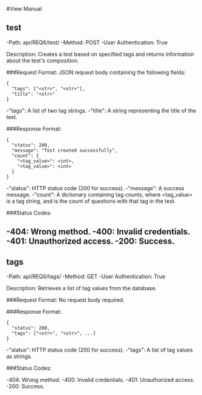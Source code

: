 #View Manual

## test
-Path: api/REQ6/test/
-Method: POST
-User Authentication: True

Description: Creates a test based on specified tags and returns information about the test's composition.

###Request Format: JSON request body containing the following fields:
```
{
  "tags": ["<str>", "<str>"],
  "title": "<str>"
}
```
-"tags": A list of two tag strings.
-"title": A string representing the title of the test.

###Response Format:
```
{
  "status": 200,
  "message": "Test created successfully",
  "count": {
    "<tag_value>": <int>,
    "<tag_value>": <int>
  }
}
```

-"status": HTTP status code (200 for success).
-"message": A success message.
-"count": A dictionary containing tag counts, where <tag_value> is a tag string, and <int> is the count of questions with that tag in the test.

###Status Codes:

-404: Wrong method.
-400: Invalid credentials.
-401: Unauthorized access.
-200: Success.
--

## tags
-Path: api/REQ6/tags/
-Method: GET
-User Authentication: True

Description: Retrieves a list of tag values from the database.

###Request Format: No request body required.

###Response Format:
```
{
  "status": 200,
  "tags": ["<str>", "<str>", ...]
}
```
-"status": HTTP status code (200 for success).
-"tags": A list of tag values as strings.

###Status Codes:

-404: Wrong method.
-400: Invalid credentials.
-401: Unauthorized access.
-200: Success.
